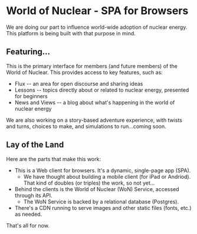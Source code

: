 # World of Nuclear - SPA for Browsers

We are doing our part to influence world-wide adoption of nuclear energy. This platform is being built with that purpose in mind.

## Featuring...

This is the primary interface for members (and future members) of the World of Nuclear. This provides access to key features, such as:

- Flux -- an area for open discourse and sharing ideas
- Lessons -- topics directly about or related to nuclear energy, presented for beginners
- News and Views -- a blog about what's happening in the world of nuclear energy

We are also working on a story-based adventure experience, with twists and turns, choices to make, and simulations to run...coming soon.

## Lay of the Land

Here are the parts that make this work:

- This is a Web client for browsers. It's a dynamic, single-page app (SPA).
  - We have thought about building a mobile client (for iPad or Andriod). That kind of doubles (or triples) the work, so not yet...
- Behind the clients is the World of Nuclear (WoN) Service, accessed through its API.
  - The WoN Service is backed by a relational database (Postgres).
- There's a CDN running to serve images and other static files (fonts, etc.) as needed.

That's all for now.
